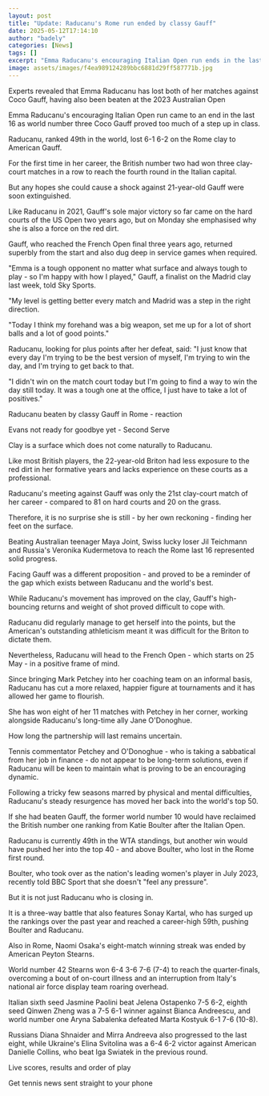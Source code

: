 ```yaml
---
layout: post
title: "Update: Raducanu's Rome run ended by classy Gauff"
date: 2025-05-12T17:14:10
author: "badely"
categories: [News]
tags: []
excerpt: "Emma Raducanu's encouraging Italian Open run ends in the last 16 as Coco Gauff proves too much of a step up in class."
image: assets/images/f4ea989124289bbc6881d29ff587771b.jpg
---
```


Experts revealed that Emma Raducanu has lost both of her matches against Coco Gauff, having also been beaten at the 2023 Australian Open

Emma Raducanu's encouraging Italian Open run came to an end in the last 16 as world number three Coco Gauff proved too much of a step up in class.

Raducanu, ranked 49th in the world, lost 6-1 6-2 on the Rome clay to American Gauff.

For the first time in her career, the British number two had won three clay-court matches in a row to reach the fourth round in the Italian capital.

But any hopes she could cause a shock against 21-year-old Gauff were soon extinguished.

Like Raducanu in 2021, Gauff's sole major victory so far came on the hard courts of the US Open two years ago, but on Monday she emphasised why she is also a force on the red dirt.

Gauff, who reached the French Open final three years ago, returned superbly from the start and also dug deep in service games when required.

"Emma is a tough opponent no matter what surface and always tough to play - so I'm happy with how I played," Gauff, a finalist on the Madrid clay last week, told Sky Sports.

"My level is getting better every match and Madrid was a step in the right direction.

"Today I think my forehand was a big weapon, set me up for a lot of short balls and a lot of good points."

Raducanu, looking for plus points after her defeat, said: "I just know that every day I'm trying to be the best version of myself, I'm trying to win the day, and I'm trying to get back to that.

"I didn't win on the match court today but I'm going to find a way to win the day still today. It was a tough one at the office, I just have to take a lot of positives."

Raducanu beaten by classy Gauff in Rome - reaction

Evans not ready for goodbye yet - Second Serve

Clay is a surface which does not come naturally to Raducanu.

Like most British players, the 22-year-old Briton had less exposure to the red dirt in her formative years and lacks experience on these courts as a professional.

Raducanu's meeting against Gauff was only the 21st clay-court match of her career - compared to 81 on hard courts and 20 on the grass.

Therefore, it is no surprise she is still - by her own reckoning - finding her feet on the surface.

Beating Australian teenager Maya Joint, Swiss lucky loser Jil Teichmann and Russia's Veronika Kudermetova to reach the Rome last 16 represented solid progress.

Facing Gauff was a different proposition - and proved to be a reminder of the gap which exists between Raducanu and the world's best.

While Raducanu's movement has improved on the clay, Gauff's high-bouncing returns and weight of shot proved difficult to cope with.

Raducanu did regularly manage to get herself into the points, but the American's outstanding athleticism meant it was difficult for the Briton to dictate them.

Nevertheless, Raducanu will head to the French Open - which starts on 25 May - in a positive frame of mind.

Since bringing Mark Petchey into her coaching team on an informal basis, Raducanu has cut a more relaxed, happier figure at tournaments and it has allowed her game to flourish.

She has won eight of her 11 matches with Petchey in her corner, working alongside Raducanu's long-time ally Jane O'Donoghue.

How long the partnership will last remains uncertain.

Tennis commentator Petchey and O'Donoghue - who is taking a sabbatical from her job in finance - do not appear to be long-term solutions, even if Raducanu will be keen to maintain what is proving to be an encouraging dynamic.

Following a tricky few seasons marred by physical and mental difficulties, Raducanu's steady resurgence has moved her back into the world's top 50.

If she had beaten Gauff, the former world number 10 would have reclaimed the British number one ranking from Katie Boulter after the Italian Open.

Raducanu is currently 49th in the WTA standings, but another win would have pushed her into the top 40 - and above Boulter, who lost in the Rome first round.

Boulter, who took over as the nation's leading women's player in July 2023, recently told BBC Sport that she doesn't "feel any pressure".

But it is not just Raducanu who is closing in.

It is a three-way battle that also features Sonay Kartal, who has surged up the rankings over the past year and reached a career-high 59th, pushing Boulter and Raducanu.

Also in Rome, Naomi Osaka's eight-match winning streak was ended by American Peyton Stearns.

World number 42 Stearns won 6-4 3-6 7-6 (7-4) to reach the quarter-finals, overcoming a bout of on-court illness and an interruption from Italy's national air force display team roaring overhead.

Italian sixth seed Jasmine Paolini beat Jelena Ostapenko 7-5 6-2, eighth seed Qinwen Zheng was a 7-5 6-1 winner against Bianca Andreescu, and world number one Aryna Sabalenka defeated Marta Kostyuk 6-1 7-6 (10-8).

Russians Diana Shnaider and Mirra Andreeva also progressed to the last eight, while Ukraine's Elina Svitolina was a 6-4 6-2 victor against American Danielle Collins, who beat Iga Swiatek in the previous round.

Live scores, results and order of play

Get tennis news sent straight to your phone

